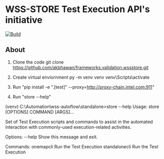 # WSS-STORE Test Execution API's initiative

<p align="left">
  <a href="https://github.com/intel-sandbox/frameworks.design.software.dbio.code-quality-moonshot/actions/workflows/ci.yaml?query=branch%3Amain">
    <img alt="Build" src="https://github.com/intel-sandbox/frameworks.design.software.dbio.code-quality-moonshot/actions/workflows/ci.yaml/badge.svg"></a>
</p>

## About

1. Clone the code 
    git clone https://github.com/akbhawan/frameworks.validation.wssstore.git

2. Create virtual enviornment 
    py -m venv venv
    venv\Scripts\activate
  
3. Run "pip install -e ".[test]" --proxy=http://proxy-chain.intel.com:911"

4. Run "store --help"
    
(venv) C:\Automation\wss-autoflow\standalone>store --help
Usage: store [OPTIONS] COMMAND [ARGS]...

  Set of Test Execution scripts and commands to assist in the automated interaction
  with commonly-used execution-related activities.

Options:
  --help  Show this message and exit.

Commands:
  onemapcli      Run the Test Execution
  standalonecli  Run the Test Execution